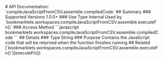 <link rel="stylesheet" href="/APIDocs/main.css" type="text/css">
<!--Update Table of Contents when creating new pages in the API documentation.-->
# API Documentation: `compileJavaScriptFromCSV.assemble.compiledCode`
## Summary
### Supported Versions
1.0.0+
### Use Type  
Internal  
Used by `bookmarklets.workspaces.compileJavaScriptFromCSV.assemble.executeFn()`
### Access Method
```javascript
bookmarklets.workspaces.compileJavaScriptFromCSV.assemble.compiledCode
```
## Details
### Type
String
### Purpose
Contains the JavaScript code that will be returned when the function finishes running
## Related
[`bookmarklets.workspaces.compileJavaScriptFromCSV.assemble.executeFn()`](executeFn&#40;&#41;)